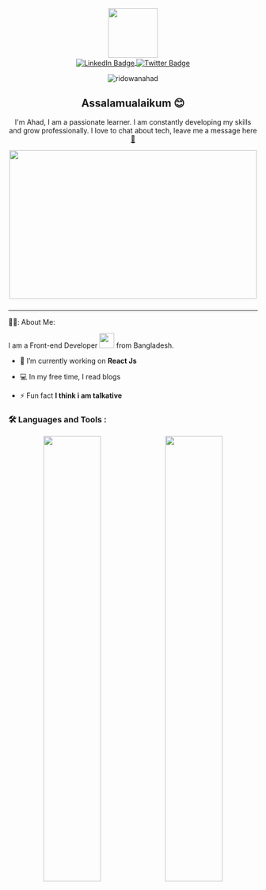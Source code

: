 <div id="header" align="center">
  <img src="https://media.giphy.com/media/lP8xu5t2DLGG045H8F/giphy.gif" width="100"/>
</div>

<div id="badges" align="center">
  <a href="https://www.linkedin.com/in/ridowan-ahad-b3301a169/">
    <img align="center" src="https://img.shields.io/badge/LinkedIn-blue?style=for-the-badge&logo=linkedin&logoColor=white" alt="LinkedIn Badge"/>
  </a>
  
  <a href="https://www.facebook.com/RidowanAhad6">
    <img align="center" src="https://img.shields.io/badge/Facebook-blue?style=for-the-badge&logo=facebook&logoColor=white" alt="Twitter Badge"/>
  </a>
</div>

<p align="center" padding="5px"> <img src="https://komarev.com/ghpvc/?username=ridowanahad&label=Profile%20views&color=0e75b6&style=flat" alt="ridowanahad" /> </p>

<h2 align="center"> Assalamualaikum 😊 </h2>
<p align="center"> I'm Ahad, I am a passionate learner. I am constantly developing my skills and grow professionally. I love to chat about tech, leave me a message here <a href="https://mail.google.com/mail/u/0/?tab=rm&ogbl#inbox?compose=GTvVlcSMVxkmHjbVtGthHPdwrZJCPJvFQjJqQFvsCWljpdwkWncpzPFhVwWzgkRrwNhrtKZwLmvjx" target="_blank"> 📧</a></p>

<div align="center">
  <img src="https://media.giphy.com/media/dWesBcTLavkZuG35MI/giphy.gif" width="500" height="300"/>
</div>

###


---

👨‍💻: About Me:

I am a Front-end Developer <img src="https://media.giphy.com/media/WUlplcMpOCEmTGBtBW/giphy.gif" width="30"> from Bangladesh.

- 🔭 I’m currently working on **React Js**

- 💻 In my free time, I read blogs

- ⚡ Fun fact **I think i am talkative**


<h3 align="left"> 🛠️ Languages and Tools : </h3>
<p align="center">
  <img width="48%" src="https://github-readme-stats.vercel.app/api?username=ridowanahad&show_icons=true&theme=tokyonight" />
  <img width="48%" src="https://github-readme-streak-stats.herokuapp.com/?user=ridowanahad&theme=tokyonight" />
</p>

